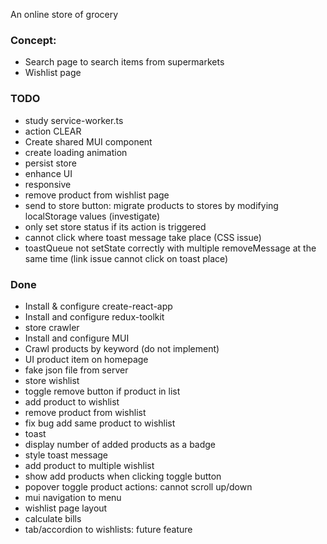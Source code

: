 An online store of grocery

### Concept:

- Search page to search items from supermarkets
- Wishlist page


### TODO

- study service-worker.ts
- action CLEAR
- Create shared MUI component
- create loading animation
- persist store
- enhance UI
- responsive
- remove product from wishlist page
- send to store button: migrate products to stores by modifying localStorage values (investigate)
- only set store status if its action is triggered
- cannot click where toast message take place (CSS issue)
- toastQueue not setState correctly with multiple removeMessage at the same time (link issue cannot click on toast place)


### Done

- Install & configure create-react-app
- Install and configure redux-toolkit
- store crawler
- Install and configure MUI
- Crawl products by keyword (do not implement)
- UI product item on homepage
- fake json file from server
- store wishlist
- toggle remove button if product in list
- add product to wishlist
- remove product from wishlist
- fix bug add same product to wishlist
- toast
- display number of added products as a badge
- style toast message
- add product to multiple wishlist
- show add products when clicking toggle button
- popover toggle product actions: cannot scroll up/down
- mui navigation to menu
- wishlist page layout
- calculate bills
- tab/accordion to wishlists: future feature
